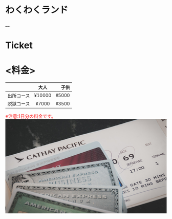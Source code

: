 # わくわくランド
__
# Ticket
# <料金>

|  | 大人 | 子供 |
| :--- | :---: | ---: |
| 出所コース | ¥10000 | ¥5000 |
| 脱獄コース | ¥7000 | ¥3500 |

<span style="color: red; ">※注意:1日分の料金です。</span>
![チケット](unificDSC08664_TP_V4.jpg)


